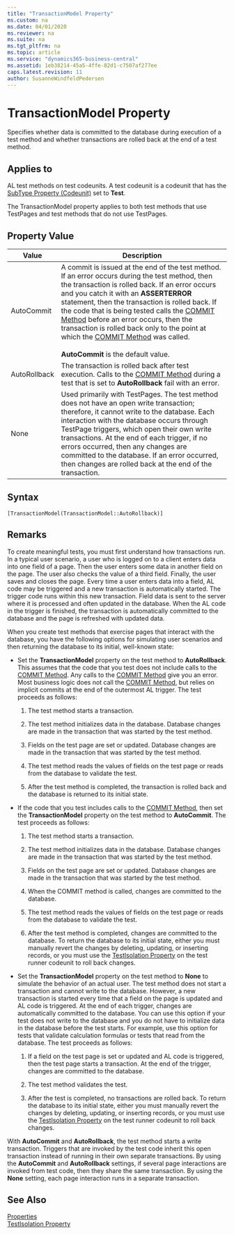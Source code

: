 ```yaml
---
title: "TransactionModel Property"
ms.custom: na
ms.date: 04/01/2020
ms.reviewer: na
ms.suite: na
ms.tgt_pltfrm: na
ms.topic: article
ms.service: "dynamics365-business-central"
ms.assetid: 1eb38214-45a5-4ffe-82d1-c7507af277ee
caps.latest.revision: 11
author: SusanneWindfeldPedersen
---
```


 

# TransactionModel Property
Specifies whether data is committed to the database during execution of a test method and whether transactions are rolled back at the end of a test method.  

## Applies to  
 AL test methods on test codeunits. A test codeunit is a codeunit that has the [SubType Property \(Codeunit\)](devenv-subtype-codeunit-property.md) set to **Test**.  

 The TransactionModel property applies to both test methods that use TestPages and test methods that do not use TestPages.  

## Property Value  

|Value|Description|  
|-----------|-----------------|  
|AutoCommit|A commit is issued at the end of the test method. If an error occurs during the test method, then the transaction is rolled back. If an error occurs and you catch it with an **ASSERTERROR** statement, then the transaction is rolled back. If the code that is being tested calls the [COMMIT Method](../methods-auto/database/database-commit-method.md) before an error occurs, then the transaction is rolled back only to the point at which the [COMMIT Method](../methods-auto/database/database-commit-method.md) was called.<br /><br /> **AutoCommit** is the default value.|  
|AutoRollback|The transaction is rolled back after test execution. Calls to the [COMMIT Method](../methods-auto/database/database-commit-method.md) during a test that is set to **AutoRollback** fail with an error.|  
|None|Used primarily with TestPages. The test method does not have an open write transaction; therefore, it cannot write to the database. Each interaction with the database occurs through TestPage triggers, which open their own write transactions. At the end of each trigger, if no errors occurred, then any changes are committed to the database. If an error occurred, then changes are rolled back at the end of the transaction.|  

## Syntax
```
[TransactionModel(TransactionModel::AutoRollback)]
```

## Remarks  
 To create meaningful tests, you must first understand how transactions run. In a typical user scenario, a user who is logged on to a client enters data into one field of a page. Then the user enters some data in another field on the page. The user also checks the value of a third field. Finally, the user saves and closes the page. Every time a user enters data into a field, AL code may be triggered and a new transaction is automatically started. The trigger code runs within this new transaction. Field data is sent to the server where it is processed and often updated in the database. When the AL code in the trigger is finished, the transaction is automatically committed to the database and the page is refreshed with updated data.  

 When you create test methods that exercise pages that interact with the database, you have the following options for simulating user scenarios and then returning the database to its initial, well-known state:  

-   Set the **TransactionModel** property on the test method to **AutoRollback**. This assumes that the code that you test does not include calls to the [COMMIT Method](../methods-auto/database/database-commit-method.md). Any calls to the [COMMIT Method](../methods-auto/database/database-commit-method.md) give you an error. Most business logic does not call the [COMMIT Method](../methods-auto/database/database-commit-method.md), but relies on implicit commits at the end of the outermost AL trigger. The test proceeds as follows:  

    1.  The test method starts a transaction.  

    2.  The test method initializes data in the database. Database changes are made in the transaction that was started by the test method.  

    3.  Fields on the test page are set or updated. Database changes are made in the transaction that was started by the test method.  

    4.  The test method reads the values of fields on the test page or reads from the database to validate the test.  

    5.  After the test method is completed, the transaction is rolled back and the database is returned to its initial state.  

-   If the code that you test includes calls to the [COMMIT Method](../methods-auto/database/database-commit-method.md), then set the **TransactionModel** property on the test method to **AutoCommit**. The test proceeds as follows:  

    1.  The test method starts a transaction.  

    2.  The test method initializes data in the database. Database changes are made in the transaction that was started by the test method.  

    3.  Fields on the test page are set or updated. Database changes are made in the transaction that was started by the test method.  

    4.  When the COMMIT method is called, changes are committed to the database.  

    5.  The test method reads the values of fields on the test page or reads from the database to validate the test.  

    6.  After the test method is completed, changes are committed to the database. To return the database to its initial state, either you must manually revert the changes by deleting, updating, or inserting records, or you must use the [TestIsolation Property](devenv-testisolation-property.md) on the test runner codeunit to roll back changes.  

-   Set the **TransactionModel** property on the test method to **None** to simulate the behavior of an actual user. The test method does not start a transaction and cannot write to the database. However, a new transaction is started every time that a field on the page is updated and AL code is triggered. At the end of each trigger, changes are automatically committed to the database. You can use this option if your test does not write to the database and you do not have to initialize data in the database before the test starts. For example, use this option for tests that validate calculation formulas or tests that read from the database. The test proceeds as follows:  

    1.  If a field on the test page is set or updated and AL code is triggered, then the test page starts a transaction. At the end of the trigger, changes are committed to the database.  

    2.  The test method validates the test.  

    3.  After the test is completed, no transactions are rolled back. To return the database to its initial state, either you must manually revert the changes by deleting, updating, or inserting records, or you must use the [TestIsolation Property](devenv-testisolation-property.md) on the test runner codeunit to roll back changes.  

 With **AutoCommit** and **AutoRollback**, the test method starts a write transaction. Triggers that are invoked by the test code inherit this open transaction instead of running in their own separate transactions. By using the **AutoCommit** and **AutoRollback** settings, if several page interactions are invoked from test code, then they share the same transaction. By using the **None** setting, each page interaction runs in a separate transaction.  

## See Also  
 [Properties](devenv-properties.md)   
 [TestIsolation Property](devenv-testisolation-property.md)   
 <!-- [Testing the Application](Testing-the-Application.md)   
 [Testing Pages](Testing-Pages.md)   
 [How to: Create Test Codeunits and Test Methods](How-to--Create-Test-Codeunits-and-Test-Methods.md)   
 [AL ASSERTERROR Statements](AL-ASSERTERROR-Statements.md) -->
